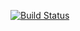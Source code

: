 [![Build Status](https://ci.consulo.io/buildStatus/icon?job=consulo-swing-ui-designer)](https://ci.consulo.io/job/consulo-swing-ui-designer/)
